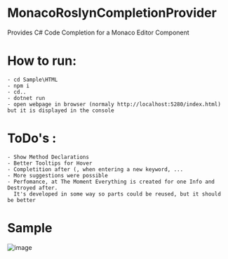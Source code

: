# MonacoRoslynCompletionProvider
Provides C# Code Completion for a Monaco Editor Component

# How to run:
	- cd Sample\HTML
	- npm i
	- cd..
	- dotnet run
	- open webpage in browser (normaly http://localhost:5280/index.html) but it is displayed in the console

# ToDo's :
	- Show Method Declarations
	- Better Tooltips for Hover
	- Completition after (, when entering a new keyword, ...
	- More suggestions were possible
	- Perfomance, at The Moment Everything is created for one Info and Destroyed after.
	  It's developed in some way so parts could be reused, but it should be better

# Sample
![image](https://user-images.githubusercontent.com/364896/140825032-1b7fecae-b3ba-434c-9a8d-c36278dccc91.png)
